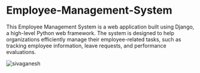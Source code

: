 # Employee-Management-System
This Employee Management System is a web application built using Django, a high-level Python web framework. The system is designed to help organizations efficiently manage their employee-related tasks, such as tracking employee information, leave requests, and performance evaluations.

![sivaganesh](https://github.com/sivaganesh124/Employee-Management-System/assets/117064719/6d91d3d4-df05-4df0-9271-811ecb796b6a)
